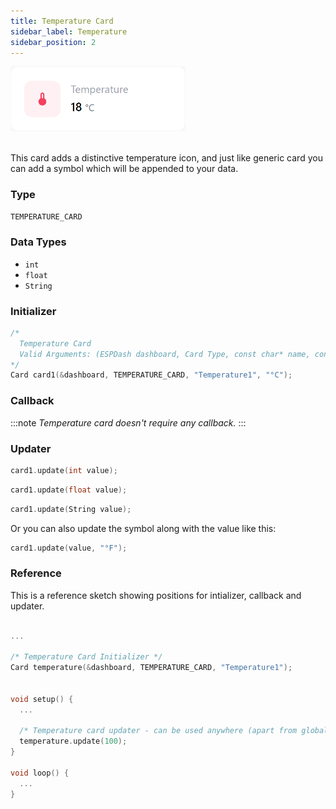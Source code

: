 ```yaml
---
title: Temperature Card
sidebar_label: Temperature
sidebar_position: 2
---
```


<img className="card-preview" src="/img/v4/temperature-card.png" width="280px" alt="Preview" />

<br/>
<br/>

This card adds a distinctive temperature icon, and just like generic card you can add a symbol which will be appended to your data.


### Type
`TEMPERATURE_CARD`

### Data Types
- `int`
- `float`
- `String`

### Initializer
```cpp
/* 
  Temperature Card
  Valid Arguments: (ESPDash dashboard, Card Type, const char* name, const char* symbol (optional) )
*/
Card card1(&dashboard, TEMPERATURE_CARD, "Temperature1", "°C");
```

### Callback

:::note
*Temperature card doesn't require any callback.*
:::

### Updater

```cpp
card1.update(int value);
```

```cpp
card1.update(float value);
```

```cpp
card1.update(String value);
```

Or you can also update the symbol along with the value like this:

```cpp
card1.update(value, "°F");
```

### Reference
This is a reference sketch showing positions for intializer, callback and updater.


<!-- A complete dummy sketch showing positions for intializer and updater -->
```cpp

...

/* Temperature Card Initializer */
Card temperature(&dashboard, TEMPERATURE_CARD, "Temperature1");


void setup() {
  ...

  /* Temperature card updater - can be used anywhere (apart from global scope) */
  temperature.update(100);
}

void loop() {
  ...
}

```